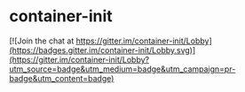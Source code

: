 # container-init

[![Join the chat at https://gitter.im/container-init/Lobby](https://badges.gitter.im/container-init/Lobby.svg)](https://gitter.im/container-init/Lobby?utm_source=badge&utm_medium=badge&utm_campaign=pr-badge&utm_content=badge)